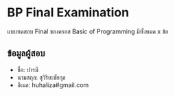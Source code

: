 # BP Final Examination

แบบทดสอบ Final ของครอส Basic of Programming มีทั้งหมด x ข้อ

## ข้อมูลผู้สอบ

- ชื่อ: ปารมี
- นามสกุล: สุวิริยะชัยกุล
- อีเมล: huhaliza#gmail.com
